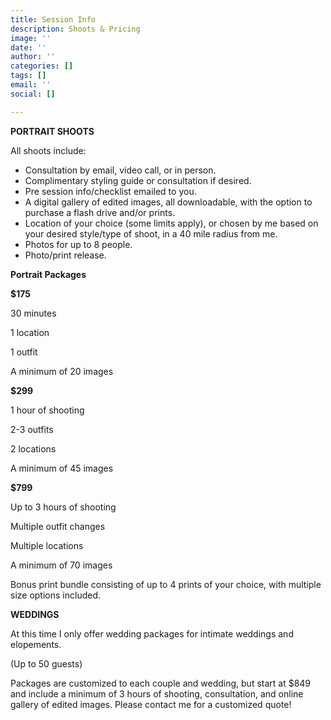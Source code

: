 ```yaml
---
title: Session Info
description: Shoots & Pricing
image: ''
date: ''
author: ''
categories: []
tags: []
email: ''
social: []

---
```

**PORTRAIT SHOOTS**

All shoots include:

* Consultation by email, video call, or in person.
* Complimentary styling guide or consultation if desired.
* Pre session info/checklist emailed to you.
* A digital gallery of edited images, all downloadable, with the option to purchase a flash drive and/or prints.
* Location of your choice (some limits apply), or chosen by me based on your desired style/type of shoot, in a 40 mile radius from me.
* Photos for up to 8 people.
* Photo/print release.


**Portrait Packages**


**$175**

30 minutes

1 location

1 outfit

A minimum of 20 images


**$299**

1 hour of shooting

2-3 outfits

2 locations

A minimum of 45 images


**$799**

Up to 3 hours of shooting

Multiple outfit changes

Multiple locations

A minimum of 70 images

Bonus print bundle consisting of up to 4 prints of your choice, with multiple size options included.



**WEDDINGS**

At this time I only offer wedding packages for intimate weddings and elopements.

(Up to 50 guests)

Packages are customized to each couple and wedding, but start at $849 and include a minimum of 3 hours of shooting, consultation, and online gallery of edited images. Please contact me for a customized quote!